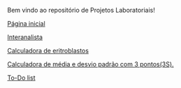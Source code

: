 Bem vindo ao repositório de Projetos Laboratoriais!

<a href="https://bhcastro.github.io/Projetos/Lab/gestao/home/index/home.html" target="_blank">Página inicial</a>

<a href="https://bhcastro.github.io/Projetos/Lab/interanalista/index/hemato.html" target="_blank">Interanalista</a>

<a href="https://bhcastro.github.io/Projetos/Lab/calculadoras/calc_eritroblastos/index/calc_eritro.html" target="_blank">Calculadora de eritroblastos</a>

<a href="https://bhcastro.github.io/Projetos/Lab/calculadoras/calc_dp/html/calc_dp.html" target="_blank">Calculadora de média e desvio padrão com 3 pontos(3S).</a>

<a href="https://bhcastro.github.io/Projetos/Lab/gestao/todo/index/index.html">To-Do list</a>

<!-- <a href="https://bhcastro.github.io/Projetos/Lab/gestao/qualidade_continua/reprodutibilidade/repro.html">Tabela de reprodutibilidade</a> -->
